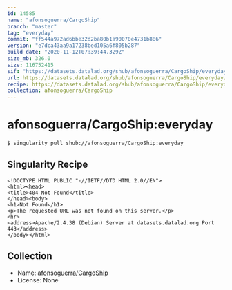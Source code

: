 ```yaml
---
id: 14585
name: "afonsoguerra/CargoShip"
branch: "master"
tag: "everyday"
commit: "ff544a972ad6bbe32d2ba80b1a90070e4731b886"
version: "e7dca43aa9a17238bed105a6f805b287"
build_date: "2020-11-12T07:39:44.329Z"
size_mb: 326.0
size: 116752415
sif: "https://datasets.datalad.org/shub/afonsoguerra/CargoShip/everyday/2020-11-12-ff544a97-e7dca43a/e7dca43aa9a17238bed105a6f805b287.sif"
url: https://datasets.datalad.org/shub/afonsoguerra/CargoShip/everyday/2020-11-12-ff544a97-e7dca43a/
recipe: https://datasets.datalad.org/shub/afonsoguerra/CargoShip/everyday/2020-11-12-ff544a97-e7dca43a/Singularity
collection: afonsoguerra/CargoShip
---
```


# afonsoguerra/CargoShip:everyday

```bash
$ singularity pull shub://afonsoguerra/CargoShip:everyday
```

## Singularity Recipe

```singularity
<!DOCTYPE HTML PUBLIC "-//IETF//DTD HTML 2.0//EN">
<html><head>
<title>404 Not Found</title>
</head><body>
<h1>Not Found</h1>
<p>The requested URL was not found on this server.</p>
<hr>
<address>Apache/2.4.38 (Debian) Server at datasets.datalad.org Port 443</address>
</body></html>
```

## Collection

 - Name: [afonsoguerra/CargoShip](https://github.com/afonsoguerra/CargoShip)
 - License: None

